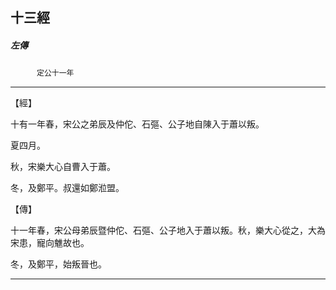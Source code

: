 

## 十三經

##### 左傳
　　　`定公十一年`

* * *

【經】

十有一年春，宋公之弟辰及仲佗、石彄、公子地自陳入于蕭以叛。

夏四月。

秋，宋樂大心自曹入于蕭。

冬，及鄭平。叔還如鄭涖盟。

【傳】

十一年春，宋公母弟辰暨仲佗、石彄、公子地入于蕭以叛。秋，樂大心從之，大為宋患，寵向魋故也。

冬，及鄭平，始叛晉也。

* * *

